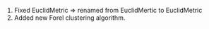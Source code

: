 1. Fixed EuclidMetric => renamed from EuclidMertic to EuclidMetric
2. Added new Forel clustering algorithm.